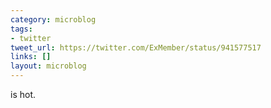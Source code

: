 ```yaml
---
category: microblog
tags:
- twitter
tweet_url: https://twitter.com/ExMember/status/941577517
links: []
layout: microblog
---
```

is hot.
